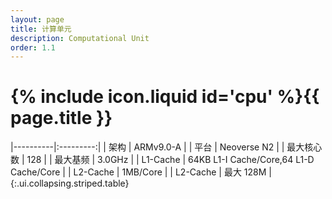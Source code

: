 ```yaml
---
layout: page
title: 计算单元
description: Computational Unit
order: 1.1
---
```



# {% include icon.liquid id='cpu' %}{{ page.title }}


|----------|:---------:|
| 架构     | ARMv9.0-A    |
| 平台     | Neoverse N2    |
| 最大核心数     | 128    |
| 最大基频     | 3.0GHz    |
| L1-Cache     | 64KB L1-I Cache/Core,64 L1-D Cache/Core    |
| L2-Cache     | 1MB/Core    |
| L2-Cache     | 最大 128M    |
{:.ui.collapsing.striped.table}